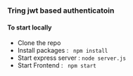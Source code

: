 ### Tring jwt based authenticatoin
#### To start locally
* Clone the repo 
* Install packages : ` npm install`
* Start express server : `node server.js`
* Start Frontend : ` npm start`